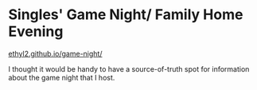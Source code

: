 # Singles' Game Night/ Family Home Evening

[ethyl2.github.io/game-night/](https://ethyl2.github.io/game-night/)

I thought it would be handy to have a source-of-truth spot for information about the game night that I host.
